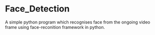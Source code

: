 # Face_Detection
A simple python program which recognises face from the ongoing video frame using face-reconition framework in python.

